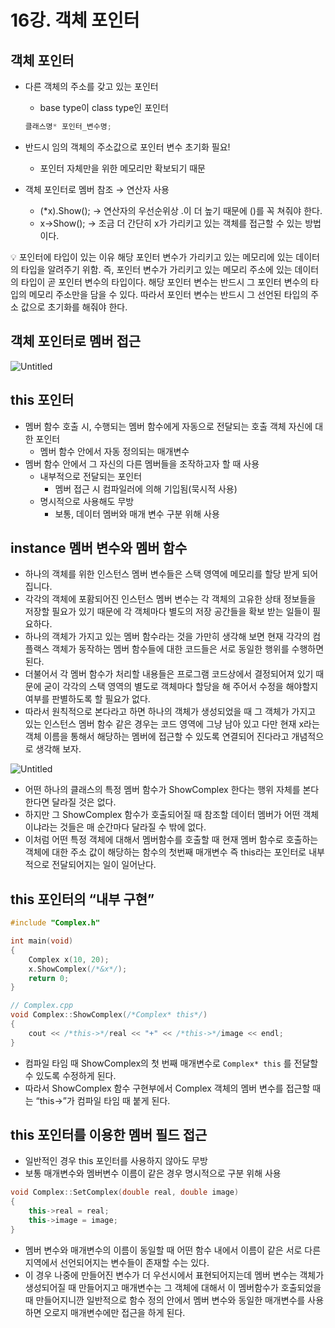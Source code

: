 # 16강. 객체 포인터

## 객체 포인터

- 다른 객체의 주소를 갖고 있는 포인터
    - base type이 class type인 포인터
    
    ```cpp
    클래스명* 포인터_변수명;
    ```
    
- 반드시 임의 객체의 주소값으로 포인터 변수 초기화 필요!
    - 포인터 자체만을 위한 메모리만 확보되기 때문
- 객체 포인터로 멤버 참조 → 연산자 사용
    - (*x).Show(); → 연산자의 우선순위상 .이 더 높기 때문에 ()를 꼭 쳐줘야 한다.
    - x→Show(); → 조금 더 간단히 x가 가리키고 있는 객체를 접근할 수 있는 방법이다.

<aside>
💡 포인터에 타입이 있는 이유
해당 포인터 변수가 가리키고 있는 메모리에 있는 데이터의 타입을 알려주기 위함.
즉, 포인터 변수가 가리키고 있는 메모리 주소에 있는 데이터의 타입이 곧 포인터 변수의 타입이다.
해당 포인터 변수는 반드시 그 포인터 변수의 타입의 메모리 주소만을 담을 수 있다.
따라서 포인터 변수는 반드시 그 선언된 타입의 주소 값으로 초기화를 해줘야 한다.

</aside>

## 객체 포인터로 멤버 접근

![Untitled](https://s3-us-west-2.amazonaws.com/secure.notion-static.com/a0741aa1-660a-4ab6-b485-884ed86a7cbb/Untitled.png)

## this 포인터

- 멤버 함수 호출 시, 수행되는 멤버 함수에게 자동으로 전달되는 호출 객체 자신에 대한 포인터
    - 멤버 함수 안에서 자동 정의되는 매개변수
- 멤버 함수 안에서 그 자신의 다른 멤버들을 조작하고자 할 때 사용
    - 내부적으로 전달되는 포인터
        - 멤버 접근 시 컴파일러에 의해 기입됨(묵시적 사용)
    - 명시적으로 사용해도 무방
        - 보통, 데이터 멤버와 매개 변수 구분 위해 사용

## instance 멤버 변수와 멤버 함수

- 하나의 객체를 위한 인스턴스 멤버 변수들은 스택 영역에 메모리를 할당 받게 되어집니다.
- 각각의 객체에 포홤되어진 인스턴스 멤버 변수는 각 객체의 고유한 상태 정보들을 저장할 필요가 있기 때문에 각 객체마다 별도의 저장 공간들을 확보 받는 일들이 필요하다.
- 하나의 객체가 가지고 있는 멤버 함수라는 것을 가만히 생각해 보면 현재 각각의 컴플랙스 객체가 동작하는 멤버 함수들에 대한 코드들은 서로 동일한 행위를 수행하면 된다.
- 더불어서 각 멤버 함수가 처리할 내용들은 프로그램 코드상에서 결정되어져 있기 때문에 굳이 각각의 스택 영역의 별도로 객체마다 할당을 해 주어서 수정을 해야할지 여부를 판별하도록 할 필요가 없다.
- 따라서 원칙적으로 본다라고 하면 하나의 객체가 생성되었을 때 그 객체가 가지고 있는 인스턴스 멤버 함수 같은 경우는 코드 영역에 그냥 남아 있고 다만 현재 x라는 객체 이름을 통해서 해당하는 멤버에 접근할 수 있도록 연결되어 진다라고 개념적으로 생각해 보자.

![Untitled](https://s3-us-west-2.amazonaws.com/secure.notion-static.com/44b7771a-b5eb-4cef-b1be-95502769cca9/Untitled.png)

- 어떤 하나의 클래스의 특정 멤버 함수가 ShowComplex 한다는 행위 자체를 본다 한다면 달라질 것은 없다.
- 하지만 그 ShowComplex 함수가 호출되어질 때 참조할 데이터 멤버가 어떤 객체이냐라는 것들은 매 순간마다 달라질 수 밖에 없다.
- 이처럼 어떤 특정 객체에 대해서 멤버함수를 호출할 때 현재 멤버 함수로 호출하는 객체에 대한 주소 값이 해당하는 함수의 첫번째 매개변수 즉 this라는 포인터로 내부적으로 전달되어지는 일이 일어난다.

## this 포인터의 “내부 구현”

```cpp
#include "Complex.h"

int main(void)
{
	Complex x(10, 20);
	x.ShowComplex(/*&x*/);
	return 0;
}

// Complex.cpp
void Complex::ShowComplex(/*Complex* this*/)
{
	cout << /*this->*/real << "+" << /*this->*/image << endl;
}
```

- 컴파일 타임 때 ShowComplex의 첫 번째 매개변수로 `Complex* this` 를 전달할 수 있도록 수정하게 된다.
- 따라서 ShowComplex 함수 구현부에서 Complex 객체의 멤버 변수를 접근할 때는 “this→”가 컴파일 타임 때 붙게 된다.

## this 포인터를 이용한 멤버 필드 접근

- 일반적인 경우 this 포인터를 사용하지 않아도 무방
- 보통 매개변수와 멤버변수 이름이 같은 경우 명시적으로 구분 위해 사용

```cpp
void Complex::SetComplex(double real, double image)
{
	this->real = real;
	this->image = image;
}
```

- 멤버 변수와 매개변수의 이름이 동일할 때 어떤 함수 내에서 이름이 같은 서로 다른 지역에서 선언되어지는 변수들이 존재할 수는 있다.
- 이 경우 나중에 만들어진 변수가 더 우선시에서 표현되어지는데 멤버 변수는 객체가 생성되어질 때 만들어지고 매개변수는 그 객체에 대해서 이 멤버함수가 호출되었을 때 만들어지니깐 일반적으로 함수 정의 안에서 멤버 변수와 동일한 매개변수를 사용하면 오로지 매개변수에만 접근을 하게 된다.
